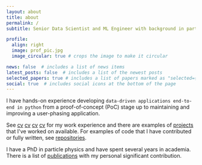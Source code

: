 ```yaml
---
layout: about
title: about
permalink: /
subtitle: Senior Data Scientist and ML Engineer with background in particle physics

profile:
  align: right
  image: prof_pic.jpg
  image_circular: true # crops the image to make it circular

news: false  # includes a list of news items
latest_posts: false  # includes a list of the newest posts
selected_papers: true # includes a list of papers marked as "selected={true}"
social: true  # includes social icons at the bottom of the page
---
```


I have hands-on experience developing `data-driven applications end-to-end in python` from a proof-of-concept (PoC)
stage up to maintaining and improving a user-phasing application.

See [cv](https://mlisovyi.github.io/cv/) [cv](/cv/) [cv](cv/) [cv](cv) for my work experience and
there are examples of [projects](https://mlisovyi.github.io/projects/) that I've worked on
available.
For examples of code that I have contributed or fully written, see [repositories](https://mlisovyi.github.io/repositories/).

I have a PhD in particle physics and have spent several years in academia.
There is a list of [publications](https://mlisovyi.github.io/publications/) with my personal significant
contribution.